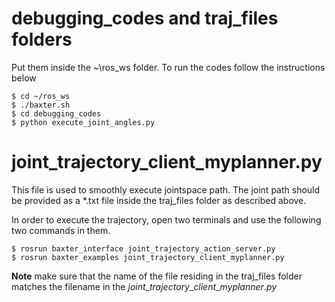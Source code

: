 # debugging_codes and traj_files folders
Put them inside the ~\ros_ws folder. To run the codes follow the instructions below

```
$ cd ~/ros_ws
$ ./baxter.sh
$ cd debugging_codes
$ python execute_joint_angles.py
```

# joint_trajectory_client_myplanner.py
This file is used to smoothly execute jointspace path. The joint path should be provided as a *.txt file inside the traj_files folder as described above.

In order to execute the trajectory, open two terminals and use the following two commands in them.

```
$ rosrun baxter_interface joint_trajectory_action_server.py
$ rosrun baxter_examples joint_trajectory_client_myplanner.py
```

**Note** make sure that the name of the file residing in the traj_files folder matches the filename in the $joint\_trajectory\_client\_myplanner.py$

